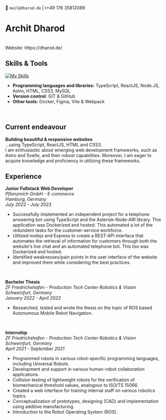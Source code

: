 :email: `mail@dharod.de`  |  :telephone_receiver:+49 176 35812089
# Archit Dharod #

<br>
Website: https://dharod.de/
<br>

## Skills & Tools ## 
[![My Skills](https://skillicons.dev/icons?i=ts,react,nodejs,astro,html,css,mysql,docker,figma,git,github,vite,webpack)](https://skillicons.dev)
- **Programming languages and libraries:** TypeScript, ReactJS, Node.JS, Astro, HTML, CSS3, MySQL  
-  **Version control:** GIT & GitHub
- **Other tools:** Docker, Figma, Vite & Webpack

<br>

## Current endeavour  
**Building beautiful & responsive websites**  
...using TypeScript, ReactJS, HTML and CSS3. 
<br>I am enthusiastic about emerging web development frameworks, such as Astro and Svelte, and their robust capabilities. Moreover, I am eager to acquire knowledge and proficiency in utilizing these frameworks.

## Experience ##

**Junior Fullstack Web Developer**  
*Pflanzmich GmbH - E-commerce*  
*Hamburg, Germany*  
*July 2022 - July 2023*  

- Successfully implemented an independent project for a telephone answering bot using TypeScript and the Asterisk-Node-ARI library. This application was Dockerized and hosted. This automated a lot of the redundent tasks for the customer-service workforce. 
- Utilized nodejs and Express to create a REST-API interface that automates the retrieval of information for customers through both the website's live chat and an automated telephone bot. This too was Dockerized and hosted. 
- Identified weaknesses/pain points in the user interface of the website and improved them while considering the best practices.
<br>

**Bachelor Thesis**  
*ZF Friedrichshafen - Production Tech Center Robotics & Vision*  
*Schweinfurt, Germany*  
 *January 2022 - April 2022*  

- Researched, tested and wrote the thesis on the topic of ROS based Autonomous Mobile Robot Navigation.
<br>

**Internship**  
*ZF Friedrichshafen - Production Tech Center Robotics & Vision*  
*Schweinfurt, Germany*  
 *April 2021 - September 2021*  

- Programmed robots in various robot-specific programming languages, including Universal Robots.
- Development and support in various human-robot collaboration applications.
- Collision testing of lightweight robots for the verification of biomechanical threshold values, analogous to ISO/TS 15066.
- Created a web interface for training internal staff on various robotics topics.
- Conceptualization of prototypes, designing (CAD) and implementation using additive manufacturing. 
- Introduction to the Robot Operating System (ROS).
<br>
